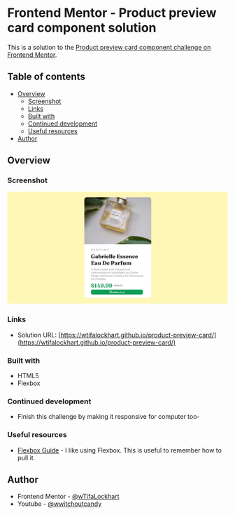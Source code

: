 # Frontend Mentor - Product preview card component solution

This is a solution to the [Product preview card component challenge on Frontend Mentor](https://www.frontendmentor.io/challenges/product-preview-card-component-GO7UmttRfa).

## Table of contents

- [Overview](#overview)
  - [Screenshot](#screenshot)
  - [Links](#links)
  - [Built with](#built-with)
  - [Continued development](#continued-development)
  - [Useful resources](#useful-resources)
- [Author](#author)

## Overview

### Screenshot

![Screenshot](/screenshot.png)

### Links

- Solution URL: [https://wtifalockhart.github.io/product-preview-card/](https://wtifalockhart.github.io/product-preview-card/)

### Built with

- HTML5
- Flexbox


### Continued development

- Finish this challenge by making it responsive for computer too- 


### Useful resources

- [Flexbox Guide](https://css-tricks.com/snippets/css/a-guide-to-flexbox/) - I like using Flexbox. This is useful to remember how to pull it.

## Author

- Frontend Mentor - [@wTifaLockhart](https://www.frontendmentor.io/profile/wTifaLockhart)
- Youtube - [@wwitchoutcandy](https://www.youtube.com/channel/UC-hCPMvASB7opEwhsH1VraA)
